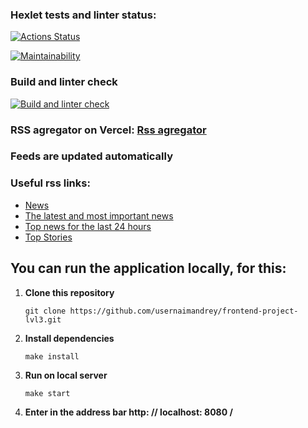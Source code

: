 ### Hexlet tests and linter status:
[![Actions Status](https://github.com/usernaimandrey/frontend-project-lvl3/workflows/hexlet-check/badge.svg)](https://github.com/usernaimandrey/frontend-project-lvl3/actions)

[![Maintainability](https://api.codeclimate.com/v1/badges/0b7a69bb3a642ff51511/maintainability)](https://codeclimate.com/github/usernaimandrey/frontend-project-lvl3/maintainability)

### Build and linter check
[![Build and linter check](https://github.com/usernaimandrey/frontend-project-lvl3/actions/workflows/node.js.yml/badge.svg)](https://github.com/usernaimandrey/frontend-project-lvl3/actions/workflows/node.js.yml)

### RSS agregator on Vercel: [Rss agregator](https://frontend-project-lvl3-31kb1od7x-usernaimandrey.vercel.app)
### Feeds are updated automatically

### Useful rss links:

* [News](http://lenta.ru/rss/news)
* [The latest and most important news](http://lenta.ru/rss/top7)
* [Top news for the last 24 hours](http://lenta.ru/rss/last24)
* [Top Stories](http://feeds.bbci.co.uk/news/rss.xml)


## You can run the application locally, for this:

1. **Сlone this repository**

   ```
   git clone https://github.com/usernaimandrey/frontend-project-lvl3.git

   ```
2. **Install dependencies**

   ```
   make install

   ```
3. **Run on local server**

   ```
   make start

   ```
4. **Enter in the address bar http: // localhost: 8080 /**
